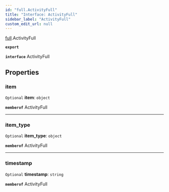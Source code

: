 ```yaml
---
id: "full.ActivityFull"
title: "Interface: ActivityFull"
sidebar_label: "ActivityFull"
custom_edit_url: null
---
```


[full](../namespaces/full.md).ActivityFull

**`export`**

**`interface`** ActivityFull

## Properties

### item

 `Optional` **item**: `object`

**`memberof`** ActivityFull

___

### item\_type

 `Optional` **item\_type**: `object`

**`memberof`** ActivityFull

___

### timestamp

 `Optional` **timestamp**: `string`

**`memberof`** ActivityFull
